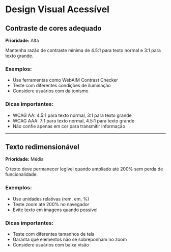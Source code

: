 # Design Visual Acessível

## Contraste de cores adequado

**Prioridade:** Alta

Mantenha razão de contraste mínima de 4.5:1 para texto normal e 3:1 para texto grande.

### Exemplos:

- Use ferramentas como WebAIM Contrast Checker
- Teste com diferentes condições de iluminação
- Considere usuários com daltonismo

### Dicas importantes:

- WCAG AA: 4.5:1 para texto normal, 3:1 para texto grande
- WCAG AAA: 7:1 para texto normal, 4.5:1 para texto grande
- Não confie apenas em cor para transmitir informação

---

## Texto redimensionável

**Prioridade:** Média

O texto deve permanecer legível quando ampliado até 200% sem perda de funcionalidade.

### Exemplos:

- Use unidades relativas (rem, em, %)
- Teste zoom até 200% no navegador
- Evite texto em imagens quando possível

### Dicas importantes:

- Teste com diferentes tamanhos de tela
- Garanta que elementos não se sobreponham no zoom
- Considere usuários com baixa visão
